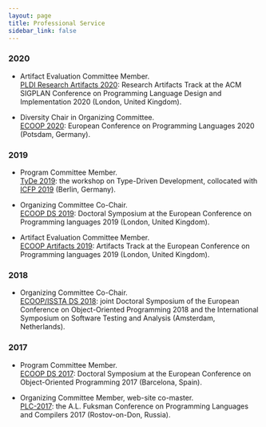 ```yaml
---
layout: page
title: Professional Service
sidebar_link: false
---
```


### 2020

* Artifact Evaluation Committee Member.  
  [PLDI Research Artifacts 2020](https://pldi20.sigplan.org/track/pldi-2020-PLDI-Research-Artifacts):
  Research Artifacts Track at the ACM SIGPLAN Conference 
  on Programming Language Design and Implementation 2020
  (London, United Kingdom).

* Diversity Chair in Organizing Committee.  
  [ECOOP 2020](https://2020.ecoop.org/):
  European Conference on Programming Languages 2020
  (Potsdam, Germany).

### 2019

* Program Committee Member.  
  [TyDe 2019](https://icfp19.sigplan.org/home/tyde-2019):
  the workshop on Type-Driven Development,
  collocated with [ICFP 2019](https://icfp19.sigplan.org/home) 
  (Berlin, Germany).

* Organizing Committee Co-Chair.  
  [ECOOP DS 2019](https://2019.ecoop.org/track/ecoop-2019-docsymp):
  Doctoral Symposium at the European Conference on Programming languages 2019
  (London, United Kingdom).

* Artifact Evaluation Committee Member.  
  [ECOOP Artifacts 2019](https://2019.ecoop.org/track/ecoop-2019-artifacts):
  Artifacts Track at the European Conference on Programming languages 2019
  (London, United Kingdom).

### 2018

* Organizing Committee Co-Chair.  
  [ECOOP/ISSTA DS 2018](https://conf.researchr.org/track/ecoop-issta-2018/ecoop-issta-2018-doctoral-symposium):
  joint Doctoral Symposium of
  the European Conference on Object-Oriented Programming 2018 and
  the International Symposium on Software Testing and Analysis
  (Amsterdam, Netherlands).

### 2017

* Program Committee Member.  
  [ECOOP DS 2017](http://2017.ecoop.org/track/ecoop-2017-Doctoral-Symposium):
  Doctoral Symposium at the European Conference on Object-Oriented Programming 2017
  (Barcelona, Spain).

* Organizing Committee Member, web-site co-master.  
  [PLC-2017](http://plc.sfedu.ru/index.html):
  the A.L. Fuksman Conference on Programming Languages and Compilers 2017
  (Rostov-on-Don, Russia). 
